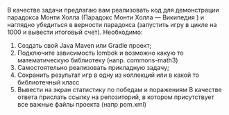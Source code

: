 В качестве задачи предлагаю вам реализовать код для демонстрации парадокса Монти Холла (Парадокс Монти Холла — Википедия ) и наглядно убедиться в верности парадокса (запустить игру в цикле на 1000 и вывести итоговый счет).
Необходимо:
1. Создать свой Java Maven или Gradle проект;
2. Подключите зависимость lombok и возможно какую то математическую библиотеку (напр. commons-math3)
3. Самостоятельно реализовать прикладную задачу;
4. Сохранить результат игр в одну из коллекций или в какой то библиотечный класс
5. Вывести на экран статистику по победам и поражениям
В качестве ответа прислать ссылку на репозиторий, в котором присутствует все важные файлы проекта (напр pom.xml)
